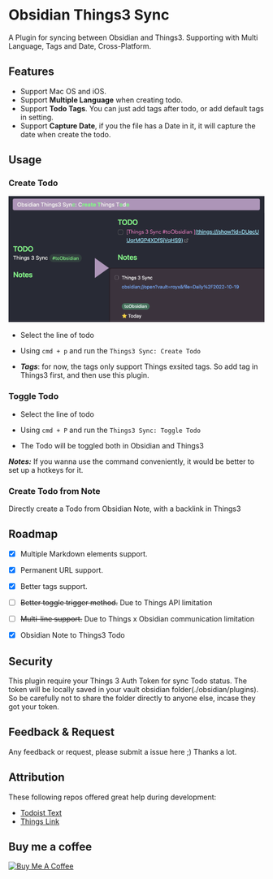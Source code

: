 # Obsidian Things3 Sync
A Plugin for syncing between Obsidian and Things3. Supporting with Multi Language, Tags and Date, Cross-Platform. 
## Features

* Support Mac OS and iOS.
* Support **Multiple Language** when creating todo.
* Support **Todo Tags**. You can just add tags after todo, or add default tags in setting.
* Support **Capture Date**, if you the file has a Date in it, it will capture the date when create the todo.

## Usage

### Create Todo
![create](./misc/create.png)

* Select the line of todo

* Using `cmd + p` and run the `Things3 Sync: Create Todo`

* ***Tags***: for now, the tags only support Things exsited tags. So add tag in Things3 first, and then use this plugin.

### Toggle Todo

* Select the line of todo

* Using `cmd + P` and run the `Things3 Sync: Toggle Todo`

* The Todo will be toggled both in Obsidian and Things3

***Notes:*** If you wanna use the command conveniently, it would be better to set up a hotkeys for it.

### Create Todo from Note
Directly create a Todo from Obsidian Note, with a backlink in Things3

## Roadmap

- [x] Multiple Markdown elements support.

- [x] Permanent URL support.

- [x] Better tags support.

- [ ] ~~Better toggle trigger method.~~ Due to Things API limitation

- [ ] ~~Multi-line support.~~ Due to Things x Obsidian communication limitation

- [x] Obsidian Note to Things3 Todo

## Security

This plugin require your Things 3 Auth Token for sync Todo status. The token will be locally saved in your vault obsidian folder(./obsidian/plugins). So be carefully not to share the folder directly to anyone else, incase they got your token.

## Feedback & Request

Any feedback or request, please submit a issue here ;)
Thanks a lot.

## Attribution
These following repos offered great help during development:
* [Todoist Text](https://github.com/wesmoncrief/obsidian-todoist-text)
* [Things Link](https://github.com/gavinmn/obsidian-things-link)

## Buy me a coffee

<a href="https://www.buymeacoffee.com/royx" target="_blank"><img src="https://cdn.buymeacoffee.com/buttons/v2/default-red.png" alt="Buy Me A Coffee" style="height: 60px !important;width: 217px !important;" ></a>
